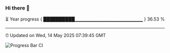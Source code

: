 ### Hi there 👋

⏳ Year progress { ██████████▁▁▁▁▁▁▁▁▁▁▁▁▁▁▁▁▁▁▁▁ } 36.53 %

---

⏰ Updated on Wed, 14 May 2025 07:39:45 GMT

![Progress Bar CI](https://github.com/IshwaranRudhara/GIT-ACTION/workflows/Progress%20Bar%20CI/badge.svg)
